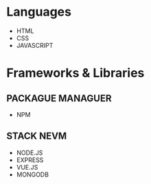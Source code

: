 # Languages
- HTML
- CSS
- JAVASCRIPT

# Frameworks & Libraries
## PACKAGUE MANAGUER
- NPM
## STACK NEVM
- NODE.JS
- EXPRESS
- VUE.JS
- MONGODB

